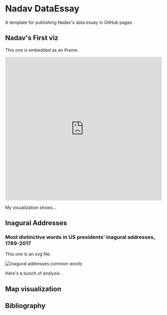 # Nadav DataEssay

A template for publishing Nadav's data essay in GitHub pages 

## Nadav's First viz

This one is embedded as an iframe.

<iframe title="Flourish Chart" aria-label="Chart Visualization" id="flourish-chart-22354618" src="https://public.flourish.studio/visualisation/22354618/embed" scrolling="no" frameborder="0" style="width: 0; min-width: 100% !important; border: none;" height="463" data-external="1"></iframe>  
<script type="text/javascript">
!function() {
    "use strict";
    window.addEventListener("message", function(a) {
        if (void 0 !== a.data["datawrapper-height"]) {
            var e = document.querySelectorAll("iframe");
            for (var t in a.data["datawrapper-height"])
                for (var r, i = 0; r = e[i]; i++)
                    if (r.contentWindow === a.source) {
                        var d = a.data["datawrapper-height"][t] + "px";
                        r.style.height = d;
                    }
        }
    });
}();
</script>

My visualization shows...

## Inagural Addresses

### Most distinctive words in US presidents' inagural addresses, 1789-2017

This one is an svg file.

![inagural addresses common words](heatmap.svg)

Here's a bunch of analysis.

## Map visualization

<!-- Add script to the <head> of your page to load the embeddable map component -->
<script type="module" src="https://js.arcgis.com/embeddable-components/4.32/arcgis-embeddable-components.esm.js"></script>
<!-- Add custom element to <body> of your page -->
 <arcgis-embedded-map style="height:600px;width:700px;" item-id="458d29ce19554d3eabdee1cb7eeb2114" theme="light" heading-enabled legend-enabled information-enabled share-enabled portal-url="https://brynmawrcollege.maps.arcgis.com" ></arcgis-embedded-map>

## Bibliography
